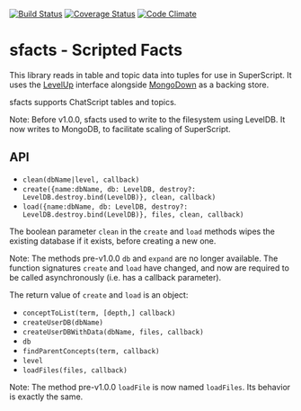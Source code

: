 [![Build Status](https://travis-ci.org/superscriptjs/sfacts.svg?branch=master)](https://travis-ci.org/superscriptjs/sfacts)
[![Coverage Status](https://coveralls.io/repos/github/superscriptjs/sfacts/badge.svg?branch=master)](https://coveralls.io/github/superscriptjs/sfacts?branch=master)
[![Code Climate](https://codeclimate.com/github/superscriptjs/sfacts/badges/gpa.svg)](https://codeclimate.com/github/superscriptjs/sfacts)

# sfacts - Scripted Facts

This library reads in table and topic data into tuples for use in SuperScript. It uses the [LevelUp](https://github.com/Level/levelup) interface alongside [MongoDown](https://github.com/watson/mongodown) as a backing store.

sfacts supports ChatScript tables and topics.

Note: Before v1.0.0, sfacts used to write to the filesystem using LevelDB. It now writes to MongoDB, to facilitate scaling of SuperScript.

## API

* `clean(dbName|level, callback)`
* `create({name:dbName, db: LevelDB, destroy?: LevelDB.destroy.bind(LevelDB)}, clean, callback)`
* `load({name:dbName, db: LevelDB, destroy?: LevelDB.destroy.bind(LevelDB)}, files, clean, callback)`

The boolean parameter `clean` in the `create` and `load` methods wipes the existing database if it exists, before creating a new one.

Note: The methods pre-v1.0.0 `db` and `expand` are no longer available. The function signatures `create` and `load` have changed, and now are required to be called asynchronously (i.e. has a callback parameter).

The return value of `create` and `load` is an object:

* `conceptToList(term, [depth,] callback)`
* `createUserDB(dbName)`
* `createUserDBWithData(dbName, files, callback)`
* `db`
* `findParentConcepts(term, callback)`
* `level`
* `loadFiles(files, callback)`

Note: The method pre-v1.0.0 `loadFile` is now named `loadFiles`. Its behavior is exactly the same.
